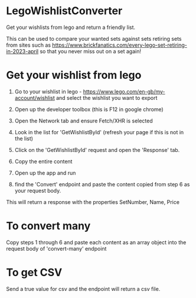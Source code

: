 # LegoWishlistConverter

Get your wishlists from lego and return a friendly list. 

This can be used to compare your wanted sets against sets retiring sets from sites such as https://www.brickfanatics.com/every-lego-set-retiring-in-2023-april so that you never miss out on a set again!

# Get your wishlist from lego 
1. Go to your wishlist in lego - https://www.lego.com/en-gb/my-account/wishlist and select the wishlist you want to export
2. Open up the developer toolbox (this is F12 in google chrome) 
3. Open the Network tab and ensure Fetch/XHR is selected
4. Look in the list for 'GetWishlistById' (refresh your page if this is not in the list)
5. Click on the 'GetWishlistById' request and open the 'Response' tab.
6. Copy the entire content

7. Open up the app and run 
8. find the 'Convert' endpoint and paste the content copied from step 6 as your request body. 

This will return a response with the properties 
SetNumber, Name, Price 

# To convert many 
Copy steps 1 through 6 and paste each content as an array object into the request body of 'convert-many' endpoint

# To get CSV
Send a true value for csv and the endpoint will return a csv file.
